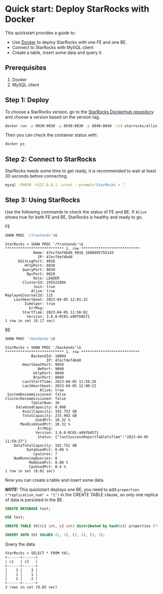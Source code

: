 # Quick start: Deploy StarRocks with Docker

This quickstart provides a guide to:
* Use [Docker](https://docs.docker.com/engine/install/) to deploy StarRocks with one FE and one BE.
* Connect to StarRocks with MySQL client
* Create a table, insert some data and query it.

## Prerequisites

1. Docker
2. MySQL client

## Step 1: Deploy
To choose a StarRocks version, go to the [StarRocks Dockerhub repository](https://hub.docker.com/r/starrocks/allin1-ubuntu/tags) and choose a version based on the version tag.
```sh
docker run -p 9030:9030 -p 8030:8030 -p 8040:8040 -itd starrocks/allin1-ubuntu:3.0.0-rc01
```

Then you can check the container status with:
```sh
docker ps
```

## Step 2: Connect to StarRocks

StarRocks needs some time to get ready, it is recommended to wait at least 30 seconds before connecting.
```sh
mysql -P9030 -h127.0.0.1 -uroot --prompt="StarRocks > "
```

## Step 3: Using StarRocks

Use the following commands to check the status of FE and BE. If  `Alive` shows true for both FE and BE, StarRocks is healthy and ready to go.

FE
```SQL
SHOW PROC '/frontends'\G
```
```plaintext
StarRocks > SHOW PROC '/frontends'\G
*************************** 1. row ***************************
             Name: 47ecfdef4bd0_9010_1680695755143
               IP: 47ecfdef4bd0
      EditLogPort: 9010
         HttpPort: 8030
        QueryPort: 9030
          RpcPort: 9020
             Role: LEADER
        ClusterId: 293521004
             Join: true
            Alive: true
ReplayedJournalId: 115
    LastHeartbeat: 2023-04-05 12:01:32
         IsHelper: true
           ErrMsg:
        StartTime: 2023-04-05 11:56:02
          Version: 3.0.0-RC01-a99fb8571
1 row in set (0.17 sec)
```
BE
```SQL
SHOW PROC '/backends'\G
```
```plaintext
StarRocks > SHOW PROC '/backends'\G
*************************** 1. row ***************************
            BackendId: 10004
                   IP: 47ecfdef4bd0
        HeartbeatPort: 9050
               BePort: 9060
             HttpPort: 8040
             BrpcPort: 8060
        LastStartTime: 2023-04-05 11:56:26
        LastHeartbeat: 2023-04-05 12:00:22
                Alive: true
 SystemDecommissioned: false
ClusterDecommissioned: false
            TabletNum: 30
     DataUsedCapacity: 0.000
        AvailCapacity: 192.752 GB
        TotalCapacity: 235.983 GB
              UsedPct: 18.32 %
       MaxDiskUsedPct: 18.32 %
               ErrMsg:
              Version: 3.0.0-RC01-a99fb8571
               Status: {"lastSuccessReportTabletsTime":"2023-04-05 11:59:27"}
    DataTotalCapacity: 192.752 GB
          DataUsedPct: 0.00 %
             CpuCores: 7
    NumRunningQueries: 0
           MemUsedPct: 0.08 %
           CpuUsedPct: 0.4 %
1 row in set (0.02 sec)
```
Now you can create a table and insert some data.

**_NOTE:_** This quickstart deploys one BE, you need to add `properties ("replication_num" = "1")` in the CREATE TABLE clause, so only one replica of data is persisted in the BE.

```SQL
CREATE DATABASE test;

USE test;

CREATE TABLE tbl(c1 int, c2 int) distributed by hash(c1) properties ("replication_num" = "1");

INSERT INTO tbl VALUES (1, 1), (2, 2), (3, 3);
```
Query the data
```plaintext
StarRocks > SELECT * FROM tbl;
+------+------+
| c1   | c2   |
+------+------+
|    3 |    3 |
|    1 |    1 |
|    2 |    2 |
+------+------+
3 rows in set (0.03 sec)
```
